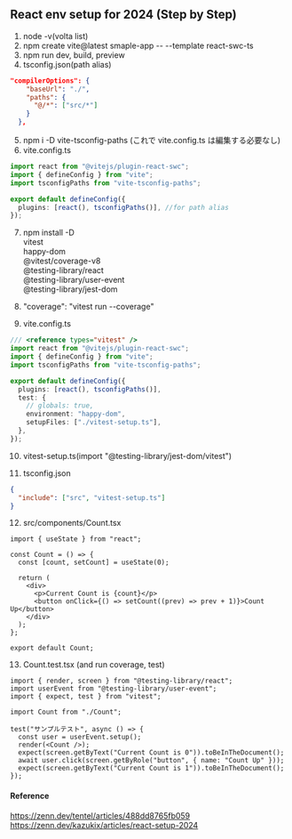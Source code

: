 ## React env setup for 2024 (Step by Step)

1. node -v(volta list)
2. npm create vite@latest smaple-app -- --template react-swc-ts
3. npm run dev, build, preview
4. tsconfig.json(path alias)

```json
"compilerOptions": {
    "baseUrl": "./",
    "paths": {
      "@/*": ["src/*"]
    }
  },
```

5. npm i -D vite-tsconfig-paths (これで vite.config.ts は編集する必要なし)
6. vite.config.ts

```ts
import react from "@vitejs/plugin-react-swc";
import { defineConfig } from "vite";
import tsconfigPaths from "vite-tsconfig-paths";

export default defineConfig({
  plugins: [react(), tsconfigPaths()], //for path alias
});
```

7. npm install -D \
   vitest \
   happy-dom \
   @vitest/coverage-v8 \
   @testing-library/react \
   @testing-library/user-event \
   @testing-library/jest-dom

8. "coverage": "vitest run --coverage"

9. vite.config.ts

```ts
/// <reference types="vitest" />
import react from "@vitejs/plugin-react-swc";
import { defineConfig } from "vite";
import tsconfigPaths from "vite-tsconfig-paths";

export default defineConfig({
  plugins: [react(), tsconfigPaths()],
  test: {
    // globals: true,
    environment: "happy-dom",
    setupFiles: ["./vitest-setup.ts"],
  },
});
```

10. vitest-setup.ts(import "@testing-library/jest-dom/vitest")

11. tsconfig.json

```json
{
  "include": ["src", "vitest-setup.ts"]
}
```

12. src/components/Count.tsx

```tsx
import { useState } from "react";

const Count = () => {
  const [count, setCount] = useState(0);

  return (
    <div>
      <p>Current Count is {count}</p>
      <button onClick={() => setCount((prev) => prev + 1)}>Count Up</button>
    </div>
  );
};

export default Count;
```

13. Count.test.tsx (and run coverage, test)

```tsx
import { render, screen } from "@testing-library/react";
import userEvent from "@testing-library/user-event";
import { expect, test } from "vitest";

import Count from "./Count";

test("サンプルテスト", async () => {
  const user = userEvent.setup();
  render(<Count />);
  expect(screen.getByText("Current Count is 0")).toBeInTheDocument();
  await user.click(screen.getByRole("button", { name: "Count Up" }));
  expect(screen.getByText("Current Count is 1")).toBeInTheDocument();
});
```

#### Reference

https://zenn.dev/tentel/articles/488dd8765fb059
https://zenn.dev/kazukix/articles/react-setup-2024

